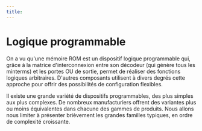 ```yaml
---
title: 
---
```


# Logique programmable


On a vu qu'une mémoire ROM est un dispositif logique programmable qui,
grâce à la matrice d'interconnexion entre son décodeur (qui génère
tous les minterms) et les portes OU de sortie, permet de réaliser des
fonctions logiques arbitraires. D'autres composants utilisent à divers
degrés cette approche pour offrir des possibilités de configuration
flexibles.

Il existe une grande variété de dispositifs programmables, des plus
simples aux plus complexes. De nombreux manufacturiers offrent des
variantes plus ou moins équivalentes dans chacune des gammes de
produits. Nous allons nous limiter à présenter brièvement les grandes
familles typiques, en ordre de complexité croissante.
